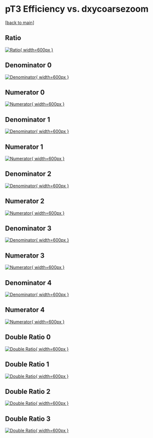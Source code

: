 # pT3 Efficiency vs. dxycoarsezoom

[[back to main](./)]



## Ratio

[![Ratio](../mtv/var/pT3_base_11_-1_eff_dxycoarsezoom.png){ width=600px }](../mtv/var/pT3_base_11_-1_eff_dxycoarsezoom.pdf)

## Denominator 0

[![Denominator](../mtv/den/pT3_base_11_-1_eff_dxycoarsezoom_den0.png){ width=600px }](../mtv/den/pT3_base_11_-1_eff_dxycoarsezoom_den0.pdf)

## Numerator 0

[![Numerator](../mtv/num/pT3_base_11_-1_eff_dxycoarsezoom_num0.png){ width=600px }](../mtv/num/pT3_base_11_-1_eff_dxycoarsezoom_num0.pdf)

## Denominator 1

[![Denominator](../mtv/den/pT3_base_11_-1_eff_dxycoarsezoom_den1.png){ width=600px }](../mtv/den/pT3_base_11_-1_eff_dxycoarsezoom_den1.pdf)

## Numerator 1

[![Numerator](../mtv/num/pT3_base_11_-1_eff_dxycoarsezoom_num1.png){ width=600px }](../mtv/num/pT3_base_11_-1_eff_dxycoarsezoom_num1.pdf)

## Denominator 2

[![Denominator](../mtv/den/pT3_base_11_-1_eff_dxycoarsezoom_den2.png){ width=600px }](../mtv/den/pT3_base_11_-1_eff_dxycoarsezoom_den2.pdf)

## Numerator 2

[![Numerator](../mtv/num/pT3_base_11_-1_eff_dxycoarsezoom_num2.png){ width=600px }](../mtv/num/pT3_base_11_-1_eff_dxycoarsezoom_num2.pdf)

## Denominator 3

[![Denominator](../mtv/den/pT3_base_11_-1_eff_dxycoarsezoom_den3.png){ width=600px }](../mtv/den/pT3_base_11_-1_eff_dxycoarsezoom_den3.pdf)

## Numerator 3

[![Numerator](../mtv/num/pT3_base_11_-1_eff_dxycoarsezoom_num3.png){ width=600px }](../mtv/num/pT3_base_11_-1_eff_dxycoarsezoom_num3.pdf)

## Denominator 4

[![Denominator](../mtv/den/pT3_base_11_-1_eff_dxycoarsezoom_den4.png){ width=600px }](../mtv/den/pT3_base_11_-1_eff_dxycoarsezoom_den4.pdf)

## Numerator 4

[![Numerator](../mtv/num/pT3_base_11_-1_eff_dxycoarsezoom_num4.png){ width=600px }](../mtv/num/pT3_base_11_-1_eff_dxycoarsezoom_num4.pdf)

## Double Ratio 0

[![Double Ratio](../mtv/ratio/pT3_base_11_-1_eff_dxycoarsezoom_ratio0.png){ width=600px }](../mtv/ratio/pT3_base_11_-1_eff_dxycoarsezoom_ratio0.pdf)

## Double Ratio 1

[![Double Ratio](../mtv/ratio/pT3_base_11_-1_eff_dxycoarsezoom_ratio1.png){ width=600px }](../mtv/ratio/pT3_base_11_-1_eff_dxycoarsezoom_ratio1.pdf)

## Double Ratio 2

[![Double Ratio](../mtv/ratio/pT3_base_11_-1_eff_dxycoarsezoom_ratio2.png){ width=600px }](../mtv/ratio/pT3_base_11_-1_eff_dxycoarsezoom_ratio2.pdf)

## Double Ratio 3

[![Double Ratio](../mtv/ratio/pT3_base_11_-1_eff_dxycoarsezoom_ratio3.png){ width=600px }](../mtv/ratio/pT3_base_11_-1_eff_dxycoarsezoom_ratio3.pdf)

